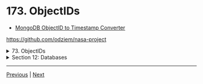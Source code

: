 # 173. ObjectIDs


-   [MongoDB ObjectID to Timestamp Converter](https://steveridout.com/mongo-object-time/)


https://github.com/odziem/nasa-project

<details>
  <summary> 73. ObjectIDs </summary>

<p align="center" >
    <img src="../imags/173_ObjectIDs.png" width="90%" > 
    <img src="../imags/173_ObjectIDs_2.png" width="90%" > 
</p> 

</details>

<details>
  <summary> Section 12: Databases </summary>

  - [Codebase: s12_nasa-project-pm2](../src/s12_nasa-project-pm2/)

</details>

---

[Previous](./172_Updating-Project-Architecture.md) | [Next](./174_Excluding-Fields-From-The-Response.md)